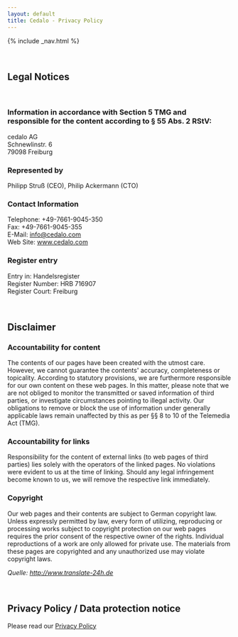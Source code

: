 ```yaml
---
layout: default
title: Cedalo - Privacy Policy
---
```


<section id="banner" class="banner" role="banner">
<!-- leave unchanged from here  --> 
    {% include _nav.html %}      
    <div class="container-fluid">
        <div class="row flex-start" class="align-items: flex-start;">
            <div class="col-md-12">
                <div class="banner-spacer">
                    <p>&nbsp;</p>
                </div>
            </div>
<!-- until here for nav menus to work smoothly  -->
            <div class="privacypolicy">
                <div class="col-md-10 col-md-offset-1">
                    <h1>Legal Notices</h1>
                    <p>&nbsp;</p>
                    <h3>Information in accordance with Section 5 TMG and<br />responsible for the content according to § 55 Abs. 2 RStV:</h3>
                    <p>cedalo AG<br>Schnewlinstr. 6<br>79098 Freiburg</p>
                    <h3>Represented by</h3>
                    <p>Philipp Struß (CEO), Philip Ackermann (CTO)</p>
                    <h3>Contact Information</h3>
                    <p>Telephone: +49-7661-9045-350<br>Fax: +49-7661-9045-355<br>E-Mail: <a href="mailto:info@cedalo.com">info@cedalo.com</a><br>Web Site: <a href="www.cedalo.com" target="_blank">www.cedalo.com</a></p>
                    <h3>Register entry</h3>
                    <p>Entry in: Handelsregister<br>Register Number: HRB 716907<br>Register Court: Freiburg</p>
                    <p>&nbsp;</p>
                    <h2>Disclaimer</h2>
                    <h3>Accountability for content</h3>
                    <p>The contents of our pages have been created with the utmost care. However, we cannot guarantee the contents' accuracy, completeness or topicality. According to statutory provisions, we are furthermore responsible for our own content on these web pages. In this matter, please note that we are not obliged to monitor the transmitted or saved information of third parties, or investigate circumstances pointing to illegal activity. Our obligations to remove or block the use of information under generally applicable laws remain unaffected by this as per §§ 8 to 10 of the Telemedia Act (TMG).</p>
                    <h3>Accountability for links</h3>
                    <p>Responsibility for the content of  external links (to web pages of third parties) lies solely with the operators of the linked pages. No violations were  evident to us at the time of linking. Should any legal infringement become known to us, we will remove the respective  link immediately.</p>
                    <h3>Copyright</h3>
                    <p>Our web pages and their contents are subject to German copyright law. Unless expressly permitted by law, every form of utilizing, reproducing or processing works subject to copyright protection on our web pages requires the prior consent of the respective owner of the rights. Individual reproductions of a work are only allowed for private use.  The materials from these pages are copyrighted and any unauthorized use may violate copyright laws.</p>
                    <p><i>Quelle: <a href="http://www.translate-24h.de" target="_blank">http://www.translate-24h.de</a></i></p>
                    <p>&nbsp;</p>
                    <h2>Privacy Policy / Data protection notice</h2>
                    <p>Please read our <a href="privacy-policy.html">Privacy Policy</a></p>
                    <p>&nbsp;</p>
                    <p>&nbsp;</p>
                    <p>&nbsp;</p>
                </div>
            </div>
        </div>
    </div>
</section><!-- banner -->

<!-- ab hier weitere container möglich --> 



